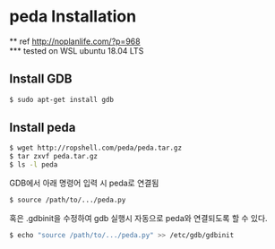 # peda Installation
** ref http://noplanlife.com/?p=968  
*** tested on WSL ubuntu 18.04 LTS

## Install GDB
```bash
$ sudo apt-get install gdb
```

## Install peda
```bash
$ wget http://ropshell.com/peda/peda.tar.gz
$ tar zxvf peda.tar.gz
$ ls -l peda
```  

GDB에서 아래 명령어 입력 시 peda로 연결됨
```bash
$ source /path/to/.../peda.py
```  
  
혹은 .gdbinit을 수정하여 gdb 실행시 자동으로 peda와 연결되도록 할 수 있다.
```bash
$ echo "source /path/to/.../peda.py" >> /etc/gdb/gdbinit
```  
